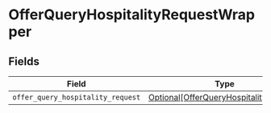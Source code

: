 # OfferQueryHospitalityRequestWrapper


## Fields

| Field                                                                                         | Type                                                                                          | Required                                                                                      | Description                                                                                   |
| --------------------------------------------------------------------------------------------- | --------------------------------------------------------------------------------------------- | --------------------------------------------------------------------------------------------- | --------------------------------------------------------------------------------------------- |
| `offer_query_hospitality_request`                                                             | [Optional[OfferQueryHospitalityRequest]](../../models/shared/offerqueryhospitalityrequest.md) | :heavy_minus_sign:                                                                            | N/A                                                                                           |